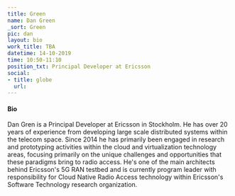 ```yaml
---
title: Green
name: Dan Green
_sort: Green
pic: dan
layout: bio
work_title: TBA
datetime: 14-10-2019
time: 10:50-11:10
position_txt: Principal Developer at Ericsson
social:
- title: globe
  url: 
---
```


#### Bio

Dan Gren is a Principal Developer at Ericsson in Stockholm. He has over 20 years
of experience from developing large scale distributed systems within the telecom
space. Since 2014 he has primarily been engaged in research and prototyping activities
within the cloud and virtualization technology areas, focusing primarily on the unique
challenges and opportunities that these paradigms bring to radio access. He's one of the main 
architects behind Ericsson's 5G RAN testbed and is currently program leader with responsibility
for Cloud Native Radio Access technology within Ericsson's Software Technology research
organization.

